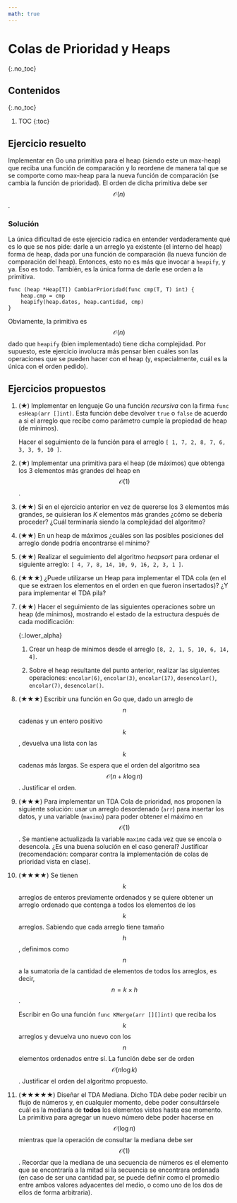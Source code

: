 ```yaml
---
math: true
---
```


# Colas de Prioridad y Heaps
{:.no_toc}

## Contenidos
{:.no_toc}

1. TOC
{:toc}

## Ejercicio resuelto


Implementar en Go una primitiva para el heap (siendo este un max-heap) que reciba una función de
comparación y lo reordene de manera tal que se se comporte como max-heap para la nueva función de comparación
(se cambia la función de prioridad). El orden de dicha primitiva debe ser $$\mathcal{O}(n)$$.


### Solución

La única dificultad de este ejercicio radica en entender verdaderamente qué es lo que se nos pide: darle a un arreglo
ya existente (el interno del heap) forma de heap, dada por una función de comparación (la nueva función de comparación
del heap). Entonces, esto no es más que invocar a `heapify`, y ya. Eso es todo. También, es la única forma de darle ese
orden a la primitiva.

```golang
func (heap *Heap[T]) CambiarPrioridad(func cmp(T, T) int) {
    heap.cmp = cmp
    heapify(heap.datos, heap.cantidad, cmp)
}
```

Obviamente, la primitiva es $$\mathcal{O}(n)$$ dado que `heapify` (bien implementado) tiene dicha complejidad.
Por supuesto, este ejercicio involucra más pensar bien cuáles son las operaciones que se pueden hacer con el heap
(y, especialmente, cuál es la única con el orden pedido).


## Ejercicios propuestos


1.  (★) Implementar en lenguaje Go una función _recursiva_ con la firma
    `func esHeap(arr []int)`. Esta función debe devolver `true` o `false` de acuerdo
    a si el arreglo que recibe como parámetro cumple la propiedad de heap (de mínimos).

    Hacer el seguimiento de la función para el arreglo `[ 1, 7, 2, 8, 7, 6, 3, 3, 9, 10 ]`.

1.	(★) Implementar una primitiva para el heap (de máximos) que obtenga los 3 elementos más grandes del heap en
    $$\mathcal{O}(1)$$.

1.  (★★) Si en el ejercicio anterior en vez de quererse los 3 elementos más grandes, se quisieran los _K_ elementos
    más grandes ¿cómo se debería proceder? ¿Cuál terminaría siendo la complejidad del algoritmo?

1.	(★★) En un heap de máximos ¿cuáles son las posibles posiciones del arreglo
    donde podría encontrarse el mínimo?

1.  (★★) Realizar el seguimiento del algoritmo _heapsort_ para ordenar el siguiente
    arreglo: `[ 4, 7, 8, 14, 10, 9, 16, 2, 3, 1 ]`.

1.  (★★★) ¿Puede utilizarse un Heap para implementar el TDA cola (en el que se extraen los elementos en el orden
    en que fueron insertados)? ¿Y para implementar el TDA pila?

1.	(★★) Hacer el seguimiento de las siguientes operaciones sobre un heap (de mínimos),
    mostrando el estado de la estructura después de cada modificación:

    {:.lower_alpha}
    1. Crear un heap de mínimos desde el arreglo `[8, 2, 1, 5, 10, 6, 14, 4]`.

    1. Sobre el heap resultante del punto anterior, realizar las siguientes
      operaciones: `encolar(6)`, `encolar(3)`, `encolar(17)`, `desencolar()`, `encolar(7)`,
      `desencolar()`.

1.  (★★★) Escribir una función en Go que, dado un arreglo de $$n$$ cadenas y un entero
    positivo $$k$$, devuelva una lista con las $$k$$ cadenas más largas. Se espera que el
    orden del algoritmo sea $$\mathcal{O}(n + k \log n)$$. Justificar el orden.

1.  (★★★) Para implementar un TDA Cola de prioridad, nos proponen la siguiente solución: usar un arreglo
    desordenado (`arr`) para insertar los datos, y una variable (`maximo`) para poder obtener el
    máximo en $$\mathcal{O}(1)$$. Se mantiene actualizada la variable `maximo` cada vez que se encola o
    desencola. ¿Es una buena solución en el caso general? Justificar (recomendación: comparar
    contra la implementación de colas de prioridad vista en clase).

1.  (★★★★) Se tienen $$k$$ arreglos de enteros previamente ordenados y se quiere obtener
    un arreglo ordenado que contenga a todos los elementos de los $$k$$ arreglos. Sabiendo que cada arreglo
    tiene tamaño $$h$$, definimos como $$n$$ a la sumatoria de la cantidad de elementos de todos los arreglos,
    es decir, $$n = k \times h$$.

    Escribir en Go una función `func KMerge(arr [][]int)` que reciba los $$k$$ arreglos y
    devuelva uno nuevo con los $$n$$ elementos ordenados entre sí. La función debe ser de orden
    $$\mathcal{O}(n \log k)$$. Justificar el orden del algoritmo propuesto.

1.	(★★★★★) Diseñar el TDA Mediana. Dicho TDA debe poder recibir un flujo de números y, en cualquier momento,
    debe poder consultársele cuál es la mediana de **todos** los elementos vistos hasta ese momento. La primitiva para agregar un nuevo
    número debe poder hacerse en $$\mathcal{O}(\log n)$$ mientras que la operación de consultar la mediana debe
    ser $$\mathcal{O}(1)$$. Recordar que la mediana de una secuencia de números es el elemento que se encontraría
    a la mitad si la secuencia se encontrara ordenada (en caso de ser una cantidad par, se puede definir como
    el promedio entre ambos valores adyacentes del medio, o como uno de los dos de ellos de forma arbitraria).
